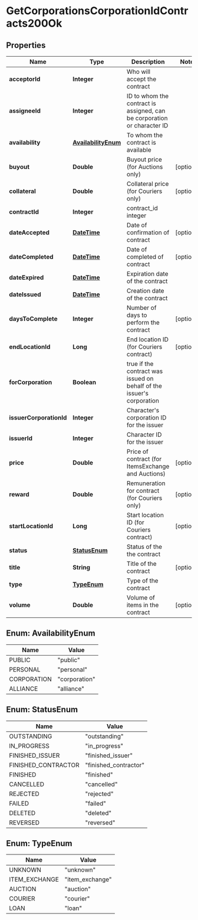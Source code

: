 
# GetCorporationsCorporationIdContracts200Ok

## Properties
Name | Type | Description | Notes
------------ | ------------- | ------------- | -------------
**acceptorId** | **Integer** | Who will accept the contract | 
**assigneeId** | **Integer** | ID to whom the contract is assigned, can be corporation or character ID | 
**availability** | [**AvailabilityEnum**](#AvailabilityEnum) | To whom the contract is available | 
**buyout** | **Double** | Buyout price (for Auctions only) |  [optional]
**collateral** | **Double** | Collateral price (for Couriers only) |  [optional]
**contractId** | **Integer** | contract_id integer | 
**dateAccepted** | [**DateTime**](DateTime.md) | Date of confirmation of contract |  [optional]
**dateCompleted** | [**DateTime**](DateTime.md) | Date of completed of contract |  [optional]
**dateExpired** | [**DateTime**](DateTime.md) | Expiration date of the contract | 
**dateIssued** | [**DateTime**](DateTime.md) | Сreation date of the contract | 
**daysToComplete** | **Integer** | Number of days to perform the contract |  [optional]
**endLocationId** | **Long** | End location ID (for Couriers contract) |  [optional]
**forCorporation** | **Boolean** | true if the contract was issued on behalf of the issuer&#39;s corporation | 
**issuerCorporationId** | **Integer** | Character&#39;s corporation ID for the issuer | 
**issuerId** | **Integer** | Character ID for the issuer | 
**price** | **Double** | Price of contract (for ItemsExchange and Auctions) |  [optional]
**reward** | **Double** | Remuneration for contract (for Couriers only) |  [optional]
**startLocationId** | **Long** | Start location ID (for Couriers contract) |  [optional]
**status** | [**StatusEnum**](#StatusEnum) | Status of the the contract | 
**title** | **String** | Title of the contract |  [optional]
**type** | [**TypeEnum**](#TypeEnum) | Type of the contract | 
**volume** | **Double** | Volume of items in the contract |  [optional]


<a name="AvailabilityEnum"></a>
## Enum: AvailabilityEnum
Name | Value
---- | -----
PUBLIC | &quot;public&quot;
PERSONAL | &quot;personal&quot;
CORPORATION | &quot;corporation&quot;
ALLIANCE | &quot;alliance&quot;


<a name="StatusEnum"></a>
## Enum: StatusEnum
Name | Value
---- | -----
OUTSTANDING | &quot;outstanding&quot;
IN_PROGRESS | &quot;in_progress&quot;
FINISHED_ISSUER | &quot;finished_issuer&quot;
FINISHED_CONTRACTOR | &quot;finished_contractor&quot;
FINISHED | &quot;finished&quot;
CANCELLED | &quot;cancelled&quot;
REJECTED | &quot;rejected&quot;
FAILED | &quot;failed&quot;
DELETED | &quot;deleted&quot;
REVERSED | &quot;reversed&quot;


<a name="TypeEnum"></a>
## Enum: TypeEnum
Name | Value
---- | -----
UNKNOWN | &quot;unknown&quot;
ITEM_EXCHANGE | &quot;item_exchange&quot;
AUCTION | &quot;auction&quot;
COURIER | &quot;courier&quot;
LOAN | &quot;loan&quot;



